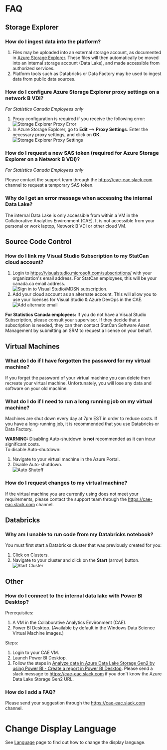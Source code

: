 # FAQ 

## Storage Explorer

### How do I ingest data into the platform?
1. Files may be uploaded into an external storage account, as documented in [Azure Storage Explorer](AzureStorage.md). These files will then automatically be moved into an internal storage account (Data Lake), and made accessible from authorized services.
2. Platform tools such as Databricks or Data Factory may be used to ingest data from public data sources.

### How do I configure Azure Storage Explorer proxy settings on a network B VDI?
_For Statistics Canada Employees only_
1. Proxy configuration is required if you receive the following error:  
![Storage Explorer Proxy Error](images/StorageExplorerError.png)  
2. In Azure Storage Explorer, go to **Edit** --> **Proxy Settings**. Enter the necessary proxy settings, and click on **OK**.  
![Storage Explorer Proxy Settings](images/StorageExplorerProxy.png)  

### How do I request a new SAS token (required for Azure Storage Explorer on a Network B VDI)?
_For Statistics Canada Employees only_

Please contact the support team through the https://cae-eac.slack.com channel to request a temporary SAS token.

### Why do I get an error message when accessing the internal Data Lake?
The internal Data Lake is only accessible from within a VM in the Collaborative Analytics Environment (CAE). It is not accessible from your personal or work laptop, Network B VDI or other cloud VM.

## Source Code Control

### How do I link my Visual Studio Subscription to my StatCan cloud account?
1. Login to https://visualstudio.microsoft.com/subscriptions/ with your organization's email address. For StatCan employees, this will be your canada.ca email address.  
![Sign in to Visual Studio\MDSN subscription](images/AzureSubscription.png).  
2. Add your cloud account as an alternate account.  This will allow you to use your licenses for Visual Studio & Azure DevOps in the CAE.  
![Add alternate email](images/AlternateAccount.png)

**For Statistics Canada employees:**  If you do not have a Visual Studio Subscription, please consult your supervisor. If they decide that a subscription is needed, they can then contact StatCan Software Asset Management by submitting an SRM to request a license on your behalf.

## Virtual Machines

### What do I do if I have forgotten the password for my virtual machine?
If you forget the password of your virtual machine you can delete then recreate your virtual machine. Unfortunately, you will lose any data and software on your old machine.

### What do I do if I need to run a long running job on my virtual machine?
Machines are shut down every day at 7pm EST in order to reduce costs. If you have a long-running job, it is recommended that you use Databricks or Data Factory.

**WARNING:** Disabling Auto-shutdown is **not** recommended as it can incur significant costs.  
To disable Auto-shutdown:  
1. Navigate to your virtual machine in the Azure Portal.
2. Disable Auto-shutdown.  
![Auto Shutoff](images/VirtualMachineAutoShutoff.png)  

### How do I request changes to my virtual machine?
If the virtual machine you are currently using does not meet your requirements, please contact the support team through the https://cae-eac.slack.com channel. 

## Databricks

### Why am I unable to run code from my Databricks notebook?
You must first start a Databricks cluster that was previously created for you:
1. Click on Clusters.  
2. Navigate to your cluster and click on the **Start** (arrow) button.  
![Start Cluster](images/DataBricksStartCluster2.png)

## Other

### How do I connect to the internal data lake with Power BI Desktop?
Prerequisites:
1. A VM in the Collaborative Analytics Environment (CAE).
2. Power BI Desktop. (Available by default in the Windows Data Science Virtual Machine images.)

Steps:
1. Login to your CAE VM.  
2. Launch Power BI Desktop.  
3. Follow the steps in [Analyze data in Azure Data Lake Storage Gen2 by using Power BI - Create a report in Power BI Desktop](https://docs.microsoft.com/en-us/power-query/connectors/datalakestorage#create-a-report-in-power-bi-desktop). Please send a slack message to https://cae-eac.slack.com if you don't know the Azure Data Lake Storage Gen2 URL. 

### How do I add a FAQ?
Please send your suggestion through the https://cae-eac.slack.com channel.

# Change Display Language

See [Language](Language.md) page to find out how to change the display language.

